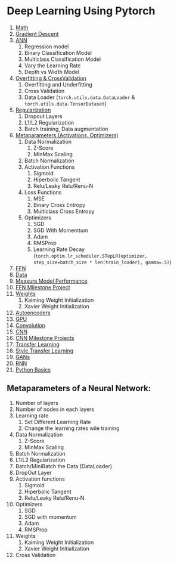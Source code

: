 # Deep Learning Using Pytorch

1. [Math](https://github.com/Sayan-Roy-729/Data-Science/tree/main/Deep%20Learning/Using%20Pytorch/Part%201%20-%20Math)
2. [Gradient Descent](https://github.com/Sayan-Roy-729/Data-Science/tree/main/Deep%20Learning/Using%20Pytorch/Part%202%20-%20Gradient%20Descent)
3. [ANN](https://github.com/Sayan-Roy-729/Data-Science/tree/main/Deep%20Learning/Using%20Pytorch/Part%203%20-%20ANN)
    1. Regression model
    2. Binary Classification Model
    3. Multiclass Classification Model
    4. Vary the Learning Rate
    5. Depth vs Width Model
5. [Overfitting & CrossValidation](https://github.com/Sayan-Roy-729/Data-Science/tree/main/Deep%20Learning/Using%20Pytorch/Part%204%20-%20Overfitting%20%26%20CrossValidation)
    1. Overfitting and Underfitting
    2.  Cross Validation
    3.  Data Loader (`torch.utils.data.DataLoader` & `torch.utils.data.TensorDataset`)
7. [Regularization](https://github.com/Sayan-Roy-729/Data-Science/tree/main/Deep%20Learning/Using%20Pytorch/Part%205%20-%20Regularization)
    1. Dropout Layers
    2. L1/L2 Regularization
    3. Batch training, Data augmentation 
9. [Metaparameters (Activations, Optimizers)](https://github.com/Sayan-Roy-729/Data-Science/tree/main/Deep%20Learning/Using%20Pytorch/Part%206%20-%20Metaparameters%20(Activations%2C%20Optimizers))
    1. Data Normalization
        1. Z-Score
        2. MinMax Scaling
    2. Batch Normalization
    3. Activation Functions
        1. Sigmoid
        2. Hiperbolic Tangent
        3. Relu/Leaky Relu/Renu-N
    4. Loss Functions
        1. MSE
        2. Binary Cross Entropy
        3. Multiclass Cross Entropy
    5. Optimizers
        1. SGD
        2. SGD With Momemtum
        2. Adam
        3. RMSProp
        4. Learning Rate Decay (`torch.optim.lr_scheduler.STepLR(optimizer, step_size=batch_size * len(train_loader), gamma=.5)`)
10. [FFN](https://github.com/Sayan-Roy-729/Data-Science/tree/main/Deep%20Learning/Using%20Pytorch/Part%207%20-%20FFN)
11. [Data](https://github.com/Sayan-Roy-729/Data-Science/tree/main/Deep%20Learning/Using%20Pytorch/Part%208%20-%20Data)
12. [Measure Model Performance](https://github.com/Sayan-Roy-729/Data-Science/tree/main/Deep%20Learning/Using%20Pytorch/Part%209%20-%20Measure%20Model%20Performance)
13. [FFN Milestone Project](https://github.com/Sayan-Roy-729/Data-Science/tree/main/Deep%20Learning/Using%20Pytorch/Part%2010%20-%20FFN%20Milestone%20Project)
14. [Weights](https://github.com/Sayan-Roy-729/Data-Science/tree/main/Deep%20Learning/Using%20Pytorch/Part%2011%20-%20Weights)
    1. Kaiming Weight Initialization
    2. Xavier Weight Initialization
15. [Autoencoders](https://github.com/Sayan-Roy-729/Data-Science/tree/main/Deep%20Learning/Using%20Pytorch/Part%2012%20-%20Autoencoders)
16. [GPU](https://github.com/Sayan-Roy-729/Data-Science/tree/main/Deep%20Learning/Using%20Pytorch/Part%2013%20-%20GPU)
17. [Convolution](https://github.com/Sayan-Roy-729/Data-Science/tree/main/Deep%20Learning/Using%20Pytorch/Part%2014%20-%20Convolution)
18. [CNN](https://github.com/Sayan-Roy-729/Data-Science/tree/main/Deep%20Learning/Using%20Pytorch/Part%2015%20-%20CNN)
19. [CNN Milestone Projects](https://github.com/Sayan-Roy-729/Data-Science/tree/main/Deep%20Learning/Using%20Pytorch/Part%2016%20-%20CNN%20Milestone%20Projects)
20. [Transfer Learning](https://github.com/Sayan-Roy-729/Data-Science/tree/main/Deep%20Learning/Using%20Pytorch/Part%2017%20-%20Transfer%20Learning)
21. [Style Transfer Learning](https://github.com/Sayan-Roy-729/Data-Science/tree/main/Deep%20Learning/Using%20Pytorch/Part%2018%20-%20Style%20Transfer)
22. [GANs](https://github.com/Sayan-Roy-729/Data-Science/tree/main/Deep%20Learning/Using%20Pytorch/Part%2019%20-%20GANs)
23. [RNN](https://github.com/Sayan-Roy-729/Data-Science/tree/main/Deep%20Learning/Using%20Pytorch/Part%2020%20-%20RNN)
24. [Python Basics]()



## Metaparameters of a Neural Network:
1. Number of layers
2. Number of nodes in each layers
3. Learning rate
    1. Set Different Learning Rate
    2. Change the learning rates wile training
4. Data Normalization
    1. Z-Score
    2. MinMax Scaling
5. Batch Normalization
6. L1/L2 Regularization
7. Batch/MiniBatch the Data (DataLoader)
8. DropOut Layer
9. Activation functions
    1. Sigmoid
    2. Hiperbolic Tangent
    3. Relu/Leaky Relu/Renu-N
10. Optimizers
    1. SGD
    2. SGD with momentum
    3. Adam
    4. RMSProp
11. Weights
    1. Kaiming Weight Initialization
    2. Xavier Weight Initialization
12. Cross Validation